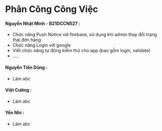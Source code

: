 

# Phân Công Công Việc 
#### Nguyễn Nhật Minh - B21DCCN527 : 
 + Chức năng Push Notice với firebase, sử dụng khi admin thay đổi trạng thái đơn hàng 
 + Chức năng Login với google
 + Viết chức năng tự động kiểm thử cho app (bao gồm login, validate) 
 + .....

#### Nguyễn Tiến Dũng :
 + Làm abc 

#### Việt Cường  :
 + Làm abc 

#### Yến Nhi :
 + Làm abc 


